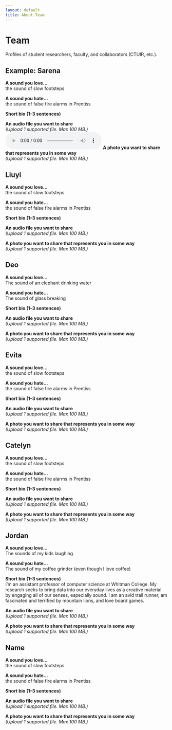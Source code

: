 ```yaml
---
layout: default
title: About Team
---
```


# Team

Profiles of student researchers, faculty, and collaborators (CTUIR, etc.).

## Example: Sarena 

**A sound you love...**  
the sound of slow footsteps  

**A sound you hate...**  
the sound of false fire alarms in Prentiss  

**Short bio (1–3 sentences)**  
<!-- Write your bio here, similar to the example given -->  

**An audio file you want to share**  
*(Upload 1 supported file. Max 100 MB.)*  
<audio controls>
  <source src="audio/footsteps.mp3" type="audio/mpeg">
</audio>
**A photo you want to share that represents you in some way**  
*(Upload 1 supported file. Max 100 MB.)*  

## Liuyi 

**A sound you love...**  
the sound of slow footsteps  

**A sound you hate...**  
the sound of false fire alarms in Prentiss  

**Short bio (1–3 sentences)**  
<!-- Write your bio here, similar to the example given -->  

**An audio file you want to share**  
*(Upload 1 supported file. Max 100 MB.)*  

**A photo you want to share that represents you in some way**  
*(Upload 1 supported file. Max 100 MB.)*  


## Deo 

**A sound you love...**  
The sound of an elephant drinking water 

**A sound you hate...**  
The sound of glass breaking  

**Short bio (1–3 sentences)**  
<!I like to think of myself as a storyteller. I am a strong enthusiast of what influences our behavior, and recently I have fallen in love with sound and how we interact with it.  I am a second year Brain Behavior and Cognition Major at Whitman College, and i love bird watching and writing. -->  

**An audio file you want to share**  
*(Upload 1 supported file. Max 100 MB.)*  

**A photo you want to share that represents you in some way**  
*(Upload 1 supported file. Max 100 MB.)*  


## Evita 

**A sound you love...**  
the sound of slow footsteps  

**A sound you hate...**  
the sound of false fire alarms in Prentiss  

**Short bio (1–3 sentences)**  
<!-- Write your bio here, similar to the example given -->  

**An audio file you want to share**  
*(Upload 1 supported file. Max 100 MB.)*  

**A photo you want to share that represents you in some way**  
*(Upload 1 supported file. Max 100 MB.)*  


## Catelyn 

**A sound you love...**  
the sound of slow footsteps  

**A sound you hate...**  
the sound of false fire alarms in Prentiss  

**Short bio (1–3 sentences)**  
<!-- Write your bio here, similar to the example given -->  

**An audio file you want to share**  
*(Upload 1 supported file. Max 100 MB.)*  

**A photo you want to share that represents you in some way**  
*(Upload 1 supported file. Max 100 MB.)*  

## Jordan 

**A sound you love...**  
The sounds of my kids laughing

**A sound you hate...**  
The sound of my coffee grinder (even though I love coffee)  

**Short bio (1–3 sentences)**  
I’m an assistant professor of computer science at Whitman College. My research seeks to bring data into our everyday lives as a creative material by engaging all of our senses, especially sound. I am an avid trail runner, am fascinated and terrified by mountain lions, and love board games.

**An audio file you want to share**  
*(Upload 1 supported file. Max 100 MB.)*  

**A photo you want to share that represents you in some way**  
*(Upload 1 supported file. Max 100 MB.)*  

## Name

**A sound you love...**  
the sound of slow footsteps

**A sound you hate...**  
the sound of false fire alarms in Prentiss  

**Short bio (1–3 sentences)**  
<!-- Write your bio here, similar to the example given -->  

**An audio file you want to share**  
*(Upload 1 supported file. Max 100 MB.)*  

**A photo you want to share that represents you in some way**  
*(Upload 1 supported file. Max 100 MB.)*  

